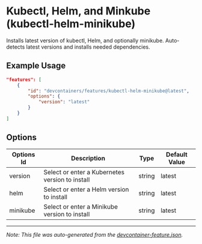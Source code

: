 
# Kubectl, Helm, and Minkube (kubectl-helm-minikube)

Installs latest version of kubectl, Helm, and optionally minikube. Auto-detects latest versions and installs needed dependencies.

## Example Usage

```json
"features": [
    {
        "id": "devcontainers/features/kubectl-helm-minikube@latest",
        "options": {
            "version": "latest"
        }
    }
]
```

## Options

| Options Id | Description | Type | Default Value |
|-----|-----|-----|-----|
| version | Select or enter a Kubernetes version to install | string | latest |
| helm | Select or enter a Helm version to install | string | latest |
| minikube | Select or enter a Minikube version to install | string | latest |

---

_Note: This file was auto-generated from the [devcontainer-feature.json](./devcontainer-feature.json)._
